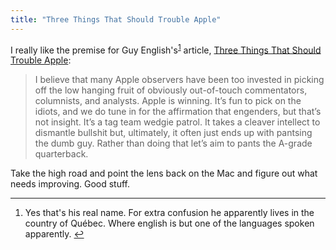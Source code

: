 ```yaml
---
title: "Three Things That Should Trouble Apple"
---
```

<p>I really like the premise for Guy English's<sup id="fnref-20440:1"><a href="#fn-20440:1" rel="footnote">1</a></sup> article, <a href="https://kickingbear.com/blog/archives/305">Three Things That Should Trouble Apple</a>:</p>
<blockquote><p>
  I believe that many Apple observers have been too invested in picking off the low hanging fruit of obviously out-of-touch commentators, columnists, and analysts. Apple is winning. It’s fun to pick on the idiots, and we do tune in for the affirmation that engenders, but that’s not insight. It’s a tag team wedgie patrol. It takes a cleaver intellect to dismantle bullshit but, ultimately, it often just ends up with pantsing the dumb guy. Rather than doing that let’s aim to pants the A-grade quarterback.
</p></blockquote>
<p>Take the high road and point the lens back on the Mac and figure out what needs improving. Good stuff.</p>
<div class="footnotes">
<hr />
<ol>
<li id="fn-20440:1">
Yes that's his real name. For extra confusion he apparently lives in the country of Québec. Where english is but one of the languages spoken apparently.&#160;<a href="#fnref-20440:1" rev="footnote">&#8617;</a>
</li>
</ol>
</div>
